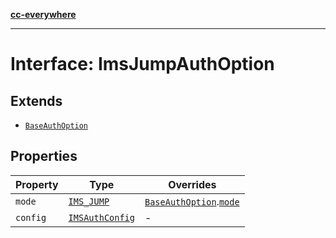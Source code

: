 [**cc-everywhere**](../../../../../index.md)

***

# Interface: ImsJumpAuthOption

## Extends

- [`BaseAuthOption`](../../authentication-types/interfaces/base-auth-option.md)

## Properties

| Property | Type | Overrides |
| ------ | ------ | ------ |
| <a id="mode"></a> `mode` | [`IMS_JUMP`](../../authentication-types/enumerations/auth-mode.md#ims_jump) | [`BaseAuthOption`](../../authentication-types/interfaces/base-auth-option.md).[`mode`](../../authentication-types/interfaces/base-auth-option.md#mode) |
| <a id="config"></a> `config` | [`IMSAuthConfig`](../../authentication-types/interfaces/ims-auth-config.md) | - |
